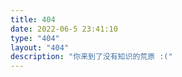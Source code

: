 ```yaml
---
title: 404
date: 2022-06-5 23:41:10
type: "404"
layout: "404"
description: "你来到了没有知识的荒原 :("
---
```

